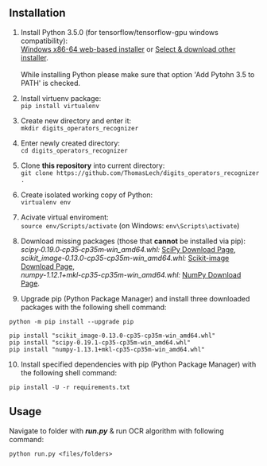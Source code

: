 ## Installation
1. Install Python 3.5.0 (for tensorflow/tensorflow-gpu windows compatibility):
 <br/>[Windows x86-64 web-based installer](https://www.python.org/ftp/python/3.5.0/python-3.5.0-amd64-webinstall.exe) or [Select & download other installer](https://www.python.org/downloads/release/python-350/).
 <br/><br/>While installing Python please make sure that option 'Add Pytohn 3.5 to PATH' is checked.

2. Install virtuenv package:  
`pip install virtualenv`

3. Create new directory and enter it:  
`mkdir digits_operators_recognizer`

4. Enter newly created directory:  
`cd digits_operators_recognizer`

5. Clone **this repository** into current directory:  
`git clone https://github.com/ThomasLech/digits_operators_recognizer .`

6. Create isolated working copy of Python:  
`virtualenv env`

7. Acivate virtual enviroment:  
`source env/Scripts/activate` (on Windows: `env\Scripts\activate`)



8. Download missing packages (those that **cannot** be installed via pip):
 <br/>_scipy‑0.19.0‑cp35‑cp35m‑win_amd64.whl:_ [SciPy Download Page](http://www.lfd.uci.edu/~gohlke/pythonlibs/#scipy),
 <br/>_scikit_image-0.13.0-cp35-cp35m-win_amd64.whl:_ [Scikit-image Download Page](http://www.lfd.uci.edu/~gohlke/pythonlibs/#scikit-image),
 <br/>_numpy-1.12.1+mkl-cp35-cp35m-win_amd64.whl:_ [NumPy Download Page](http://www.lfd.uci.edu/~gohlke/pythonlibs/#numpy).

9. Upgrade pip (Python Package Manager) and install three downloaded packages with the following shell command:
```
python -m pip install --upgrade pip

pip install "scikit_image-0.13.0-cp35-cp35m-win_amd64.whl"
pip install "scipy-0.19.1-cp35-cp35m-win_amd64.whl"
pip install "numpy-1.13.1+mkl-cp35-cp35m-win_amd64.whl"
```

10. Install specified dependencies with pip (Python Package Manager) with the following shell command:
```
pip install -U -r requirements.txt
```


## Usage
Navigate to folder with **_run.py_** & run OCR algorithm with following command:
```
python run.py <files/folders>
```
